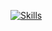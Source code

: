 <!-- ### Hi there 👋 -->

<!--
**4a6166/4a6166** is a ✨ _special_ ✨ repository because its `README.md` (this file) appears on your GitHub profile.

Here are some ideas to get you started:

- 🔭 I’m currently working on ...
- 🌱 I’m currently learning ...
- 👯 I’m looking to collaborate on ...
- 🤔 I’m looking for help with ...
- 💬 Ask me about ...
- 📫 How to reach me: ...
- 😄 Pronouns: ...
- ⚡ Fun fact: ...
-->

[![Skills](https://skillicons.dev/icons?i=py,pytorch,flask,lua,nodejs,ts,js,html,css,neovim,postgres,sqlite,mongodb,latex&theme=light)](https://skillicons.dev)
